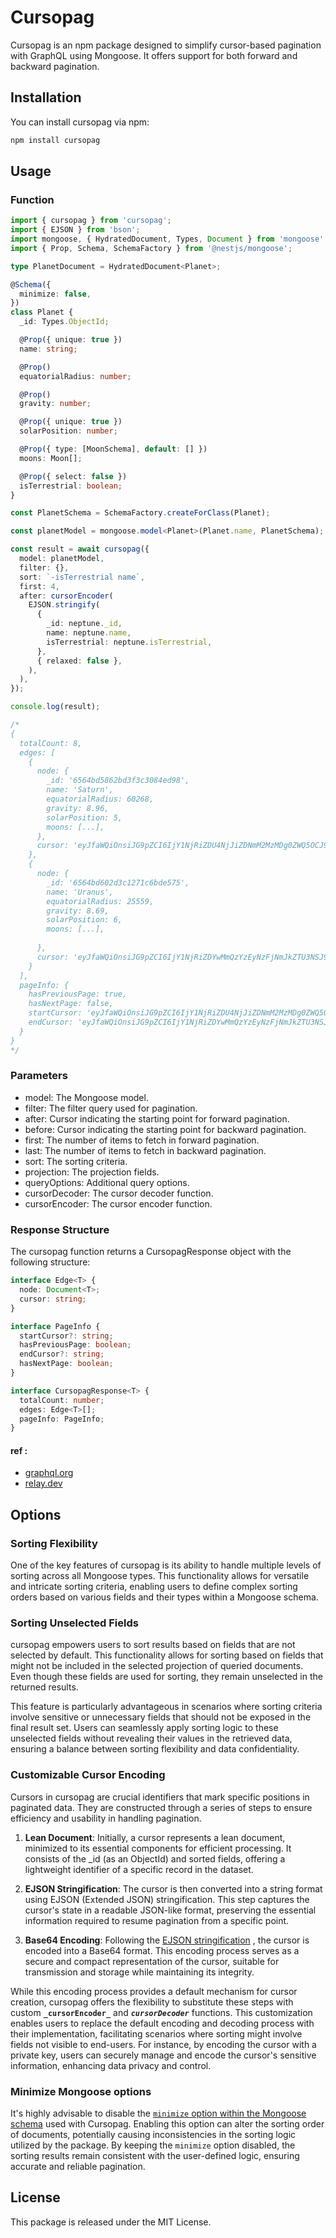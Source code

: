 # Cursopag

Cursopag is an npm package designed to simplify cursor-based pagination with GraphQL using Mongoose. It offers support for both forward and backward pagination.

## Installation

You can install cursopag via npm:

```bash
npm install cursopag
```

## Usage

### Function

```typescript
import { cursopag } from 'cursopag';
import { EJSON } from 'bson';
import mongoose, { HydratedDocument, Types, Document } from 'mongoose';
import { Prop, Schema, SchemaFactory } from '@nestjs/mongoose';

type PlanetDocument = HydratedDocument<Planet>;

@Schema({
  minimize: false,
})
class Planet {
  _id: Types.ObjectId;

  @Prop({ unique: true })
  name: string;

  @Prop()
  equatorialRadius: number;

  @Prop()
  gravity: number;

  @Prop({ unique: true })
  solarPosition: number;

  @Prop({ type: [MoonSchema], default: [] })
  moons: Moon[];

  @Prop({ select: false })
  isTerrestrial: boolean;
}

const PlanetSchema = SchemaFactory.createForClass(Planet);

const planetModel = mongoose.model<Planet>(Planet.name, PlanetSchema);

const result = await cursopag({
  model: planetModel,
  filter: {},
  sort: `-isTerrestrial name`,
  first: 4,
  after: cursorEncoder(
    EJSON.stringify(
      {
        _id: neptune._id,
        name: neptune.name,
        isTerrestrial: neptune.isTerrestrial,
      },
      { relaxed: false },
    ),
  ),
});

console.log(result);

/*
{
  totalCount: 8,
  edges: [
    {
      node: {
        _id: '6564bd5862bd3f3c3084ed98',
        name: 'Saturn',
        equatorialRadius: 60268,
        gravity: 8.96,
        solarPosition: 5,
        moons: [...],
      },
      cursor: 'eyJfaWQiOnsiJG9pZCI6IjY1NjRiZDU4NjJiZDNmM2MzMDg0ZWQ5OCJ9LCJuYW1lIjoiU2F0dXJuIiwiaXNUZXJyZXN0cmlhbCI6ZmFsc2V9'
    },
    {
      node: {
        _id: '6564bd602d3c1271c6bde575',
        name: 'Uranus',
        equatorialRadius: 25559,
        gravity: 8.69,
        solarPosition: 6,
        moons: [...],
        
      },
      cursor: 'eyJfaWQiOnsiJG9pZCI6IjY1NjRiZDYwMmQzYzEyNzFjNmJkZTU3NSJ9LCJuYW1lIjoiVXJhbnVzIiwiaXNUZXJyZXN0cmlhbCI6ZmFsc2V9'
    }
  ],
  pageInfo: {
    hasPreviousPage: true,
    hasNextPage: false,
    startCursor: 'eyJfaWQiOnsiJG9pZCI6IjY1NjRiZDU4NjJiZDNmM2MzMDg0ZWQ5OCJ9LCJuYW1lIjoiU2F0dXJuIiwiaXNUZXJyZXN0cmlhbCI6ZmFsc2V9',
    endCursor: 'eyJfaWQiOnsiJG9pZCI6IjY1NjRiZDYwMmQzYzEyNzFjNmJkZTU3NSJ9LCJuYW1lIjoiVXJhbnVzIiwiaXNUZXJyZXN0cmlhbCI6ZmFsc2V9'
  }
}
*/
```

### Parameters

- model: The Mongoose model.
- filter: The filter query used for pagination.
- after: Cursor indicating the starting point for forward pagination.
- before: Cursor indicating the starting point for backward pagination.
- first: The number of items to fetch in forward pagination.
- last: The number of items to fetch in backward pagination.
- sort: The sorting criteria.
- projection: The projection fields.
- queryOptions: Additional query options.
- cursorDecoder: The cursor decoder function.
- cursorEncoder: The cursor encoder function.

### Response Structure

The cursopag function returns a CursopagResponse object with the following structure:

```typescript
interface Edge<T> {
  node: Document<T>;
  cursor: string;
}

interface PageInfo {
  startCursor?: string;
  hasPreviousPage: boolean;
  endCursor?: string;
  hasNextPage: boolean;
}

interface CursopagResponse<T> {
  totalCount: number;
  edges: Edge<T>[];
  pageInfo: PageInfo;
}
```

#### ref :

- [graphql.org](https://graphql.org/learn/pagination/#complete-connection-model)
- [relay.dev](https://relay.dev/graphql/connections.htm)

## Options

### Sorting Flexibility

One of the key features of cursopag is its ability to handle multiple levels of sorting across all Mongoose types. This functionality allows for versatile and intricate sorting criteria, enabling users to define complex sorting orders based on various fields and their types within a Mongoose schema.

### Sorting Unselected Fields

cursopag empowers users to sort results based on fields that are not selected by default. This functionality allows for sorting based on fields that might not be included in the selected projection of queried documents. Even though these fields are used for sorting, they remain unselected in the returned results.

This feature is particularly advantageous in scenarios where sorting criteria involve sensitive or unnecessary fields that should not be exposed in the final result set. Users can seamlessly apply sorting logic to these unselected fields without revealing their values in the retrieved data, ensuring a balance between sorting flexibility and data confidentiality.

### Customizable Cursor Encoding

Cursors in cursopag are crucial identifiers that mark specific positions in paginated data. They are constructed through a series of steps to ensure efficiency and usability in handling pagination.

1. **Lean Document**: Initially, a cursor represents a lean document, minimized to its essential components for efficient processing. It consists of the \_id (as an ObjectId) and sorted fields, offering a lightweight identifier of a specific record in the dataset.

2. **EJSON Stringification**: The cursor is then converted into a string format using EJSON (Extended JSON) stringification. This step captures the cursor's state in a readable JSON-like format, preserving the essential information required to resume pagination from a specific point.

3. **Base64 Encoding**: Following the [EJSON stringification](https://www.npmjs.com/package/bson#ejsonstringifyvalue-replacer-space-options) , the cursor is encoded into a Base64 format. This encoding process serves as a secure and compact representation of the cursor, suitable for transmission and storage while maintaining its integrity.

While this encoding process provides a default mechanism for cursor creation, cursopag offers the flexibility to substitute these steps with custom **`_cursorEncoder_`** and **_`cursorDecoder`_** functions. This customization enables users to replace the default encoding and decoding process with their implementation, facilitating scenarios where sorting might involve fields not visible to end-users. For instance, by encoding the cursor with a private key, users can securely manage and encode the cursor's sensitive information, enhancing data privacy and control.

### Minimize Mongoose options

It's highly advisable to disable the [`minimize` option within the Mongoose schema](https://mongoosejs.com/docs/guide.html#minimize) used with Cursopag. Enabling this option can alter the sorting order of documents, potentially causing inconsistencies in the sorting logic utilized by the package. By keeping the `minimize` option disabled, the sorting results remain consistent with the user-defined logic, ensuring accurate and reliable pagination.

## License

This package is released under the MIT License.
